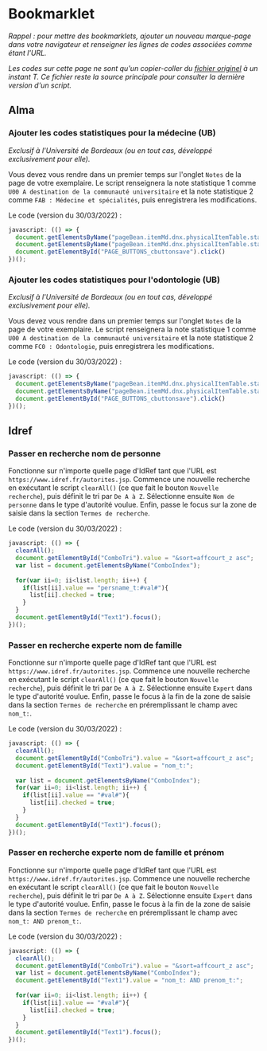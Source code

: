 # Bookmarklet

_Rappel : pour mettre des bookmarklets, ajouter un nouveau marque-page dans votre navigateur et renseigner les lignes de codes associées comme étant l'URL._

_Les codes sur cette page ne sont qu'un copier-coller du [fichier originel](https://github.com/Alban-Peyrat/bookmarklet/blob/main/bookmarklets.js) à un instant T.
Ce fichier reste la source principale pour consulter la dernière version d'un script._

## Alma

### Ajouter les codes statistiques pour la médecine (UB)

_Exclusif à l'Université de Bordeaux (ou en tout cas, développé exclusivement pour elle)._

Vous devez vous rendre dans un premier temps sur l'onglet `Notes` de la page de votre exemplaire.
Le script renseignera la note statistique 1 comme `U00 A destination de la communauté universitaire` et la note statistique 2 comme `FAB : Médecine et spécialités`, puis enregistrera les modifications.

Le code (version du 30/03/2022) :

``` Javascript
javascript: (() => {
  document.getElementsByName("pageBean.itemMd.dnx.physicalItemTable.statisticsNote_1")[0].value = "U00";
  document.getElementsByName("pageBean.itemMd.dnx.physicalItemTable.statisticsNote_2")[0].value = "FAB";
  document.getElementById("PAGE_BUTTONS_cbuttonsave").click()
})();
```

### Ajouter les codes statistiques pour l'odontologie (UB)

_Exclusif à l'Université de Bordeaux (ou en tout cas, développé exclusivement pour elle)._

Vous devez vous rendre dans un premier temps sur l'onglet `Notes` de la page de votre exemplaire.
Le script renseignera la note statistique 1 comme `U00 A destination de la communauté universitaire` et la note statistique 2 comme `FC0 : Odontologie`, puis enregistrera les modifications.

Le code (version du 30/03/2022) :

``` Javascript
javascript: (() => {
  document.getElementsByName("pageBean.itemMd.dnx.physicalItemTable.statisticsNote_1")[0].value = "U00";
  document.getElementsByName("pageBean.itemMd.dnx.physicalItemTable.statisticsNote_2")[0].value = "FC0";
  document.getElementById("PAGE_BUTTONS_cbuttonsave").click()
})();
```

## Idref

### Passer en recherche nom de personne

Fonctionne sur n'importe quelle page d'IdRef tant que l'URL est `https://www.idref.fr/autorites.jsp`.
Commence une nouvelle recherche en exécutant le script `clearAll()` (ce que fait le bouton `Nouvelle recherche`), puis définit le tri par `De A à Z`.
Sélectionne ensuite `Nom de personne` dans le type d'autorité voulue.
Enfin, passe le focus sur la zone de saisie dans la section `Termes de recherche`.

Le code (version du 30/03/2022) :

``` Javascript
javascript: (() => {
  clearAll();
  document.getElementById("ComboTri").value = "&sort=affcourt_z asc";
  var list = document.getElementsByName("ComboIndex");
  
  for(var ii=0; ii<list.length; ii++) {
    if(list[ii].value == "persname_t:#val#"){
      list[ii].checked = true;
    }
  }
  document.getElementById("Text1").focus();
})();
```

### Passer en recherche experte nom de famille

Fonctionne sur n'importe quelle page d'IdRef tant que l'URL est `https://www.idref.fr/autorites.jsp`.
Commence une nouvelle recherche en exécutant le script `clearAll()` (ce que fait le bouton `Nouvelle recherche`), puis définit le tri par `De A à Z`.
Sélectionne ensuite `Expert` dans le type d'autorité voulue.
Enfin, passe le focus à la fin de la zone de saisie dans la section `Termes de recherche` en préremplissant le champ avec `nom_t:`.

Le code (version du 30/03/2022) :

``` Javascript
javascript: (() => {
  clearAll();
  document.getElementById("ComboTri").value = "&sort=affcourt_z asc";
  document.getElementById("Text1").value = "nom_t:";
  
  var list = document.getElementsByName("ComboIndex");
  for(var ii=0; ii<list.length; ii++) {
    if(list[ii].value == "#val#"){
      list[ii].checked = true;
    }
  }
  document.getElementById("Text1").focus();
})();
```

### Passer en recherche experte nom de famille et prénom

Fonctionne sur n'importe quelle page d'IdRef tant que l'URL est `https://www.idref.fr/autorites.jsp`.
Commence une nouvelle recherche en exécutant le script `clearAll()` (ce que fait le bouton `Nouvelle recherche`), puis définit le tri par `De A à Z`.
Sélectionne ensuite `Expert` dans le type d'autorité voulue.
Enfin, passe le focus à la fin de la zone de saisie dans la section `Termes de recherche` en préremplissant le champ avec `nom_t: AND prenom_t:`.

Le code (version du 30/03/2022) :

``` Javascript
javascript: (() => {
  clearAll();
  document.getElementById("ComboTri").value = "&sort=affcourt_z asc";
  var list = document.getElementsByName("ComboIndex");
  document.getElementById("Text1").value = "nom_t: AND prenom_t:";
  
  for(var ii=0; ii<list.length; ii++) {
    if(list[ii].value == "#val#"){
      list[ii].checked = true;
    }
  }
  document.getElementById("Text1").focus();
})();
```
